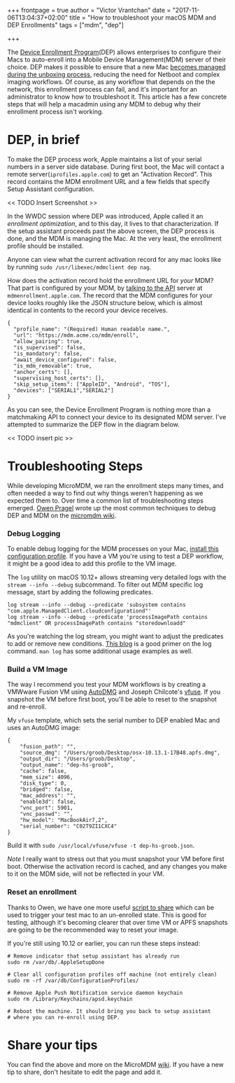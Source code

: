 +++
frontpage = true
author = "Victor Vrantchan"
date = "2017-11-06T13:04:37+02:00"
title = "How to troubleshoot your macOS MDM and DEP Enrollments"
tags = ["mdm", "dep"]

+++

The [Device Enrollment Program](https://www.apple.com/business/dep/)(DEP) allows enterprises to configure their Macs to auto-enroll into a Mobile Device Management(MDM) server of their choice. DEP makes it possible to ensure that a new Mac [becomes managed during the unboxing process](https://blog.kolide.com/macos-on-boarding-at-kolide-fab71345986e), reducing the need for Netboot and complex imaging workflows. Of course, as any workflow that depends on the the network, this enrollment process can fail, and it's important for an administrator to know how to troubleshoot it. This article has a few concrete steps that will help a macadmin using any MDM to debug why their enrollment process isn't working. 

# DEP, in brief

To make the DEP process work, Apple maintains a list of your serial numbers in a server side database. During first boot, the Mac will contact a remote server(`iprofiles.apple.com`) to get an "Activation Record". This record contains the MDM enrollment URL and a few fields that specify Setup Assistant configuration. 

<< TODO Insert Screenshot >>

In the WWDC session where DEP was introduced, Apple called it an _enrollment optimization_, and to this day, it lives to that characterization. If the setup assistant proceeds past the above screen, the DEP process is done, and the MDM is managing the Mac. At the very least, the enrollment profile should be installed.

Anyone can view what the current activation record for any mac looks like by running `sudo /usr/libexec/mdmclient dep nag`.

How does the activation record hold the enrollment URL for _your_ MDM? That part is configured by your MDM, by [talking to the API](https://developer.apple.com/library/content/documentation/Miscellaneous/Reference/MobileDeviceManagementProtocolRef/4-Profile_Management/ProfileManagement.html#//apple_ref/doc/uid/TP40017387-CH7-SW6) server at `mdmenrollment.apple.com`. The record that the MDM configures for your device looks roughly like the JSON structure below, which is almost identical in contents to the record your device receives. 

```
{
  "profile_name": "(Required) Human readable name.",
  "url": "https://mdm.acme.co/mdm/enroll",
  "allow_pairing": true,
  "is_supervised": false,
  "is_mandatory": false,
  "await_device_configured": false,
  "is_mdm_removable": true,
  "anchor_certs": [],
  "supervising_host_certs": [],
  "skip_setup_items": ["AppleID", "Android", "TOS"],
  "devices": ["SERIAL1","SERIAL2"]
}
```

As you can see, the Device Enrollment Program is nothing more than a matchmaking API to connect your device to its designated MDM server. I've attempted to summarize the DEP flow in the diagram below.

<< TODO insert pic >>

# Troubleshooting Steps

While developing MicroMDM, we ran the enrollment steps many times, and often needed a way to find out why things weren't happening as we expected them to. Over time a common list of troubleshooting steps emerged. [Owen Pragel](https://twitter.com/opragel) wrote up the most common techniques to debug DEP and MDM on the [micromdm wiki](https://github.com/micromdm/micromdm/wiki/Troubleshooting).

### Debug Logging

To enable debug logging for the MDM processes on your Mac, [install this configuration profile](https://gist.github.com/opragel/2b9c518f9a27dce787ed45da832708e2). If you have a VM you're using to test a DEP workflow, it might be a good idea to add this profile to the VM image.

The `log` utility on macOS 10.12+ allows streaming very detailed logs with the `stream --info --debug` subcommand.
To filter out MDM specific log message, start by adding the following predicates.

```
log stream --info --debug --predicate 'subsystem contains "com.apple.ManagedClient.cloudconfigurationd"'
log stream --info --debug --predicate 'processImagePath contains "mdmclient" OR processImagePath contains "storedownloadd"
```

As you're watching the log stream, you might want to adjust the predicates to add or remove new conditions. [This blog](https://eclecticlight.co/2016/10/01/using-the-logs-in-sierra-some-practical-tips/) is a good primer on the log command. `man log` has some additional usage examples as well.

### Build a VM Image

The way I recommend you test your MDM workflows is by creating a VMWware Fusion VM using [AutoDMG](https://github.com/MagerValp/AutoDMG) and Joseph Chilcote's [vfuse](https://github.com/chilcote/vfuse). If you snapshot the VM before first boot, you'll be able to reset to the snapshot and re-enroll. 


My `vfuse` template, which sets the serial number to DEP enabled Mac and uses an AutoDMG image:
```
{
    "fusion_path": "",
    "source_dmg": "/Users/groob/Desktop/osx-10.13.1-17B48.apfs.dmg",
    "output_dir": "/Users/groob/Desktop",
    "output_name": "dep-hs-groob",
    "cache": false,
    "mem_size": 4096,
    "disk_type": 0,
    "bridged": false,
    "mac_address": "",
    "enable3d": false,
    "vnc_port": 5901,
    "vnc_passwd": "",
    "hw_model": "MacBookAir7,2",
    "serial_number": "C02T9ZI1CXC4"
}
```

Build it with `sudo /usr/local/vfuse/vfuse -t dep-hs-groob.json`.

_Note_ I really want to stress out that you must snapshot your VM before first boot. Otherwise the activation record is cached, and any changes you make to it on the MDM side, will not be reflected in your VM.

### Reset an enrollment

Thanks to Owen, we have one more useful [script to share](https://gist.github.com/opragel/12555098f5894267c3aba2a7c023a823) which can be used to trigger your test mac to an un-enrolled state. This is good for testing, although it's becoming clearer that over time VM or APFS snapshots are going to be the recommended way to reset your image.

If you're still using 10.12 or earlier, you can run these steps instead:

```
# Remove indicator that setup assistant has already run
sudo rm /var/db/.AppleSetupDone

# Clear all configuration profiles off machine (not entirely clean)
sudo rm -rf /var/db/ConfigurationProfiles/

# Remove Apple Push Notification service daemon keychain
sudo rm /Library/Keychains/apsd.keychain

# Reboot the machine. It should bring you back to setup assistant
# where you can re-enroll using DEP.
```

# Share your tips

You can find the above and more on the MicroMDM [wiki](https://github.com/micromdm/micromdm/wiki/Troubleshooting).
If you have a new tip to share, don't hesitate to edit the page and add it. 
